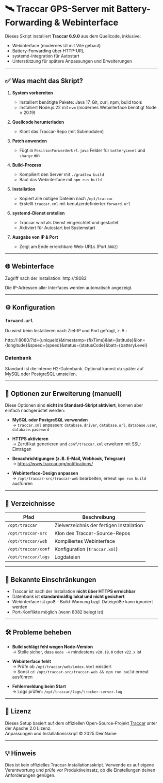 # 🛰️ Traccar GPS-Server mit Battery-Forwarding & Webinterface

Dieses Skript installiert **Traccar 6.9.0** aus dem Quellcode, inklusive:
- Webinterface (modernes UI mit Vite gebaut)
- Battery-Forwarding über HTTP-URL
- systemd-Integration für Autostart
- Unterstützung für spätere Anpassungen und Erweiterungen

---

## ✅ Was macht das Skript?

1. **System vorbereiten**
   - Installiert benötigte Pakete: Java 17, Git, curl, npm, build tools
   - Installiert Node.js 22 mit `nvm` (modernes Webinterface benötigt Node ≥ 20.19)

2. **Quellcode herunterladen**
   - Klont das Traccar-Repo (mit Submodulen)

3. **Patch anwenden**
   - Fügt in `PositionForwarderUrl.java` Felder für `batteryLevel` und `charge` ein

4. **Build-Prozess**
   - Kompiliert den Server mit `./gradlew build`
   - Baut das Webinterface mit `npm run build`

5. **Installation**
   - Kopiert alle nötigen Dateien nach `/opt/traccar`
   - Erstellt `traccar.xml` mit benutzerdefinierter `forward.url`

6. **systemd-Dienst erstellen**
   - Traccar wird als Dienst eingerichtet und gestartet
   - Aktiviert für Autostart bei Systemstart

7. **Ausgabe von IP & Port**
   - Zeigt am Ende erreichbare Web-URLs (Port `8082`)

---

## 🌐 Webinterface

Zugriff nach der Installation:
http://<IP>:8082

Die IP-Adressen aller Interfaces werden automatisch angezeigt.

---

## ⚙️ Konfiguration

### `forward.url`
Du wirst beim Installieren nach Ziel-IP und Port gefragt, z. B.:

http://<IP>:8080/?id={uniqueId}&timestamp={fixTime}&lat={latitude}&lon={longitude}&speed={speed}&status={statusCode}&batt={batteryLevel}


### Datenbank
Standard ist die interne H2-Datenbank. Optional kannst du später auf MySQL oder PostgreSQL umstellen.

---

## 🧰 Optionen zur Erweiterung (manuell)

Diese Optionen sind **nicht im Standard-Skript aktiviert**, können aber einfach nachgerüstet werden:

- **MySQL oder PostgreSQL verwenden**  
  → `traccar.xml` anpassen: `database.driver`, `database.url`, `database.user`, `database.password`

- **HTTPS aktivieren**  
  → Zertifikat generieren und `conf/traccar.xml` erweitern mit SSL-Einträgen

- **Benachrichtigungen (z. B. E-Mail, Webhook, Telegram)**  
  → https://www.traccar.org/notifications/

- **Webinterface-Design anpassen**  
  → `/opt/traccar-src/traccar-web` bearbeiten, erneut `npm run build` ausführen

---

## 📁 Verzeichnisse

| Pfad                     | Beschreibung                          |
|--------------------------|----------------------------------------|
| `/opt/traccar`           | Zielverzeichnis der fertigen Installation |
| `/opt/traccar-src`       | Klon des Traccar-Source-Repos         |
| `/opt/traccar/web`       | Kompiliertes Webinterface              |
| `/opt/traccar/conf`      | Konfiguration (`traccar.xml`)         |
| `/opt/traccar/logs`      | Logdateien                             |

---

## 📌 Bekannte Einschränkungen

- Traccar ist nach der Installation **nicht über HTTPS erreichbar**
- Datenbank ist **standardmäßig lokal und nicht gesichert**
- Webinterface ist groß – Build-Warnung bzgl. Dateigröße kann ignoriert werden
- Port-Konflikte möglich (wenn 8082 belegt ist)

---

## 🛠️ Probleme beheben

- **Build schlägt fehl wegen Node-Version**  
  → Stelle sicher, dass `node -v` mindestens `v20.19.0` oder `v22.x` ist

- **Webinterface fehlt**  
  → Prüfe ob `/opt/traccar/web/index.html` existiert  
  → Sonst `cd /opt/traccar-src/traccar-web && npm run build` erneut ausführen

- **Fehlermeldung beim Start**  
  → Logs prüfen: `/opt/traccar/logs/tracker-server.log`

---

## 📜 Lizenz

Dieses Setup basiert auf dem offiziellen Open-Source-Projekt [Traccar](https://github.com/traccar/traccar) unter der Apache 2.0 Lizenz.  
Anpassungen und Installationsskript © 2025 DeinName

---

## 💡 Hinweis

Dies ist kein offizielles Traccar-Installationsskript. Verwende es auf eigene Verantwortung und prüfe vor Produktiveinsatz, ob die Einstellungen deinen Anforderungen genügen.
